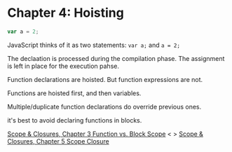 # Chapter 4: Hoisting

``` JavaScript
var a = 2;
```

JavaScript thinks of it as two statements: ``var a;`` and  ``a = 2;``

The declaation is processed during the compilation phase.
The assignment is left in place for the execution pahse.

Function declarations are hoisted. But function expressions are not.

Functions are hoisted first, and then variables.

Multiple/duplicate function declarations do override previous ones.

it's best to avoid declaring functions in blocks.

[Scope & Closures, Chapter 3 Function vs. Block Scope](chapter3.md) < >
[Scope & Closures, Chapter 5 Scope Closure](chapter5.md)
